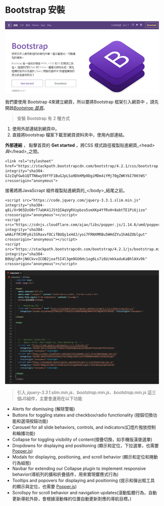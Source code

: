 # Bootstrap 安裝

![](.gitbook/assets/bootstrap4.jpg)

我們要使用 Bootstrap 4來建立網頁，所以要將Bootstrap 框架引入網頁中 ，請先開啟[_Bootstrap 首頁_](https://bootstrap.hexschool.com/)。

> 安裝 Bootstrap 有 2 種方式

1. 使用外部連結到網頁中。
2. 直接將bootstrap 檔案下載至網頁資料夾中，使用內部連結。

**外部連結** ， 點擊首頁的 **Get started** ，將CSS 樣式路徑複製貼進網頁_&lt;head&gt;_與_&lt;/head&gt;_之間。

```markup
<link rel="stylesheet" href="https://stackpath.bootstrapcdn.com/bootstrap/4.2.1/css/bootstrap.min.css" integrity="sha384-GJzZqFGwb1QTTN6wy59ffF1BuGJpLSa9DkKMp0DgiMDm4iYMj70gZWKYbI706tWS" crossorigin="anonymous">
```

接著將將JavaScrapt 組件複製貼進網頁的_&lt;/body&gt;_結尾之前。

```markup
<script src="https://code.jquery.com/jquery-3.3.1.slim.min.js" integrity="sha384-q8i/X+965DzO0rT7abK41JStQIAqVgRVzpbzo5smXKp4YfRvH+8abtTE1Pi6jizo" crossorigin="anonymous"></script>
<script src="https://cdnjs.cloudflare.com/ajax/libs/popper.js/1.14.6/umd/popper.min.js" integrity="sha384-wHAiFfRlMFy6i5SRaxvfOCifBUQy1xHdJ/yoi7FRNXMRBu5WHdZYu1hA6ZOblgut" crossorigin="anonymous"></script>
<script src="https://stackpath.bootstrapcdn.com/bootstrap/4.2.1/js/bootstrap.min.js" integrity="sha384-B0UglyR+jN6CkvvICOB2joaf5I4l3gm9GU6Hc1og6Ls7i6U/mkkaduKaBhlAXv9k" crossorigin="anonymous"></script>
```

![](.gitbook/assets/image%20%2816%29.png)

> 引入 _jquery-3.3.1.slim.min.js、bootstrap.min.js、bootstrap.min.js_ 這三個JS組件，主要會運用在以下功能

* Alerts for dismissing \(解除警報\)
* Buttons for toggling states and checkbox/radio functionality \(按鈕切換功能和選項按鈕功能\)
* Carousel for all slide behaviors, controls, and indicators\(幻燈片撥放控制和輪播功能\)
* Collapse for toggling visibility of content\(摺疊切換，如手機版漢堡選單\)
* Dropdowns for displaying and positioning \(顯示和定位，下拉選單，也需要[Popper.js](https://popper.js.org/)\)
* Modals for displaying, positioning, and scroll behavior \(顯示和定位和捲動行為組態\)
* Navbar for extending our Collapse plugin to implement responsive behavior\(導航列的擴和折疊插件，用來實現響應式行為\)
* Tooltips and popovers for displaying and positioning \(提示和彈出框工具的顯示與定位，也需要 [Popper.js](https://popper.js.org/)\)
* Scrollspy for scroll behavior and navigation updates\(滾動監聽行為，自動更新導航外掛，會根據滾動條的位置自動更新對應的導航目標。\)

